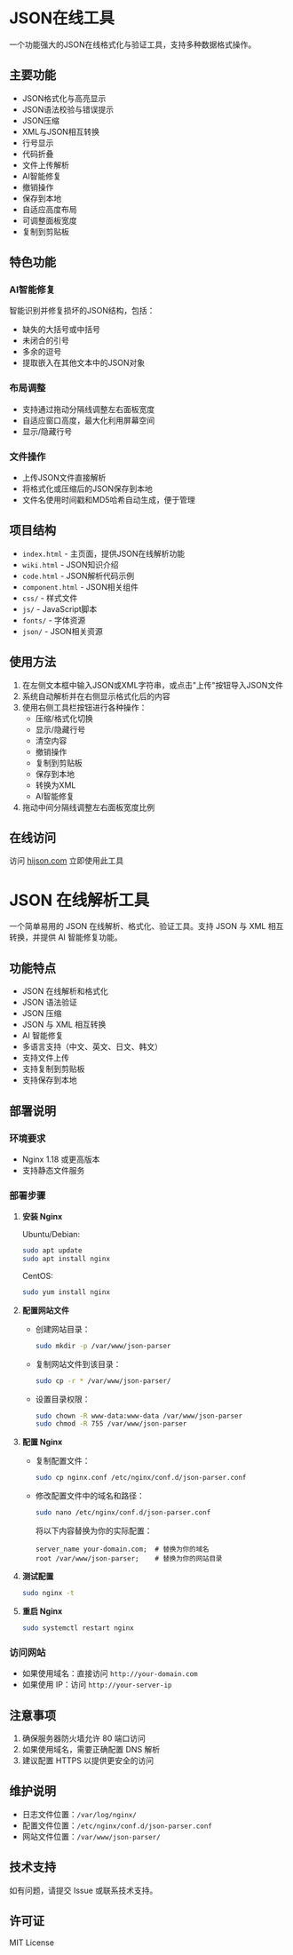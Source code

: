 # JSON在线工具

一个功能强大的JSON在线格式化与验证工具，支持多种数据格式操作。

## 主要功能

- JSON格式化与高亮显示
- JSON语法校验与错误提示
- JSON压缩
- XML与JSON相互转换
- 行号显示
- 代码折叠
- 文件上传解析
- AI智能修复
- 撤销操作
- 保存到本地
- 自适应高度布局
- 可调整面板宽度
- 复制到剪贴板

## 特色功能

### AI智能修复
智能识别并修复损坏的JSON结构，包括：
- 缺失的大括号或中括号
- 未闭合的引号
- 多余的逗号
- 提取嵌入在其他文本中的JSON对象

### 布局调整
- 支持通过拖动分隔线调整左右面板宽度
- 自适应窗口高度，最大化利用屏幕空间
- 显示/隐藏行号

### 文件操作
- 上传JSON文件直接解析
- 将格式化或压缩后的JSON保存到本地
- 文件名使用时间戳和MD5哈希自动生成，便于管理

## 项目结构

- `index.html` - 主页面，提供JSON在线解析功能
- `wiki.html` - JSON知识介绍
- `code.html` - JSON解析代码示例
- `component.html` - JSON相关组件
- `css/` - 样式文件
- `js/` - JavaScript脚本
- `fonts/` - 字体资源
- `json/` - JSON相关资源

## 使用方法

1. 在左侧文本框中输入JSON或XML字符串，或点击"上传"按钮导入JSON文件
2. 系统自动解析并在右侧显示格式化后的内容
3. 使用右侧工具栏按钮进行各种操作：
   - 压缩/格式化切换
   - 显示/隐藏行号
   - 清空内容
   - 撤销操作
   - 复制到剪贴板
   - 保存到本地
   - 转换为XML
   - AI智能修复
4. 拖动中间分隔线调整左右面板宽度比例

## 在线访问

访问 [hijson.com](https://hijson.com) 立即使用此工具

# JSON 在线解析工具

一个简单易用的 JSON 在线解析、格式化、验证工具。支持 JSON 与 XML 相互转换，并提供 AI 智能修复功能。

## 功能特点

- JSON 在线解析和格式化
- JSON 语法验证
- JSON 压缩
- JSON 与 XML 相互转换
- AI 智能修复
- 多语言支持（中文、英文、日文、韩文）
- 支持文件上传
- 支持复制到剪贴板
- 支持保存到本地

## 部署说明

### 环境要求

- Nginx 1.18 或更高版本
- 支持静态文件服务

### 部署步骤

1. **安装 Nginx**

   Ubuntu/Debian:
   ```bash
   sudo apt update
   sudo apt install nginx
   ```

   CentOS:
   ```bash
   sudo yum install nginx
   ```

2. **配置网站文件**

   - 创建网站目录：
     ```bash
     sudo mkdir -p /var/www/json-parser
     ```

   - 复制网站文件到该目录：
     ```bash
     sudo cp -r * /var/www/json-parser/
     ```

   - 设置目录权限：
     ```bash
     sudo chown -R www-data:www-data /var/www/json-parser
     sudo chmod -R 755 /var/www/json-parser
     ```

3. **配置 Nginx**

   - 复制配置文件：
     ```bash
     sudo cp nginx.conf /etc/nginx/conf.d/json-parser.conf
     ```

   - 修改配置文件中的域名和路径：
     ```bash
     sudo nano /etc/nginx/conf.d/json-parser.conf
     ```
     
     将以下内容替换为你的实际配置：
     ```nginx
     server_name your-domain.com;  # 替换为你的域名
     root /var/www/json-parser;    # 替换为你的网站目录
     ```

4. **测试配置**

   ```bash
   sudo nginx -t
   ```

5. **重启 Nginx**

   ```bash
   sudo systemctl restart nginx
   ```

### 访问网站

- 如果使用域名：直接访问 `http://your-domain.com`
- 如果使用 IP：访问 `http://your-server-ip`

## 注意事项

1. 确保服务器防火墙允许 80 端口访问
2. 如果使用域名，需要正确配置 DNS 解析
3. 建议配置 HTTPS 以提供更安全的访问

## 维护说明

- 日志文件位置：`/var/log/nginx/`
- 配置文件位置：`/etc/nginx/conf.d/json-parser.conf`
- 网站文件位置：`/var/www/json-parser/`

## 技术支持

如有问题，请提交 Issue 或联系技术支持。

## 许可证

MIT License
